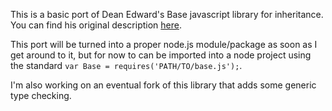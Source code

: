 This is a basic port of Dean Edward's Base javascript library for inheritance. You can find his original description [here](http://dean.edwards.name/weblog/2006/03/base/).

This port will be turned into a proper node.js module/package as soon as I get around to it, but for now to can be imported into a node project using the standard `var Base = requires('PATH/TO/base.js');`.

I'm also working on an eventual fork of this library that adds some generic type checking.
